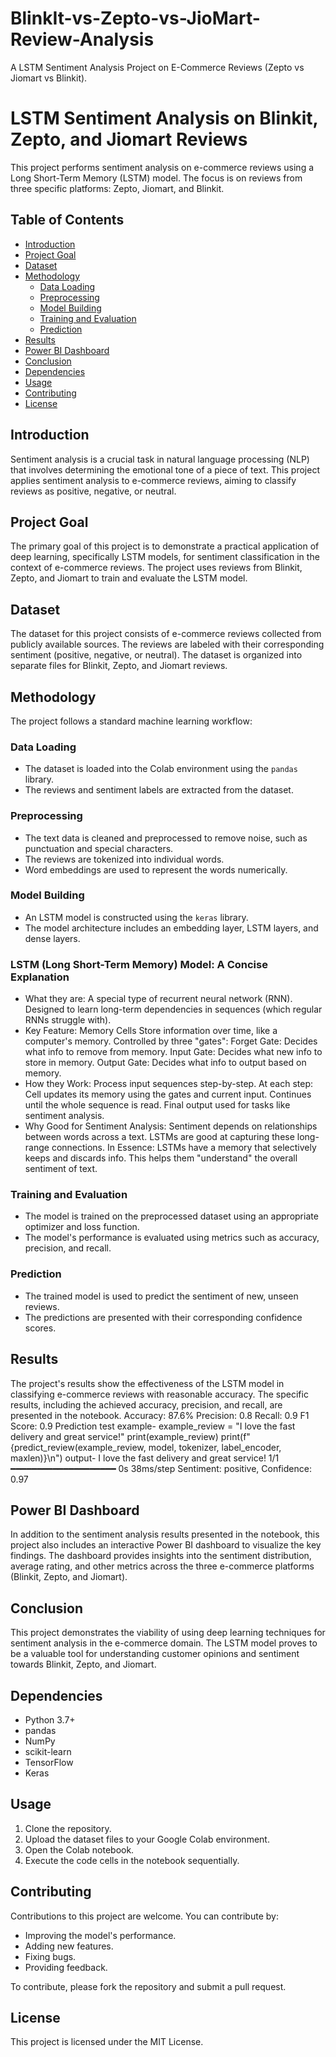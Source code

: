 # BlinkIt-vs-Zepto-vs-JioMart-Review-Analysis
A LSTM Sentiment Analysis Project on E-Commerce Reviews (Zepto vs Jiomart vs Blinkit).
# LSTM Sentiment Analysis on Blinkit, Zepto, and Jiomart Reviews

This project performs sentiment analysis on e-commerce reviews using a Long Short-Term Memory (LSTM) model. The focus is on reviews from three specific platforms: Zepto, Jiomart, and Blinkit.

## Table of Contents

* [Introduction](#introduction)
* [Project Goal](#project-goal)
* [Dataset](#dataset)
* [Methodology](#methodology)
  * [Data Loading](#data-loading)
  * [Preprocessing](#preprocessing)
  * [Model Building](#model-building)
  * [Training and Evaluation](#training-and-evaluation)
  * [Prediction](#prediction)
* [Results](#results)
* [Power BI Dashboard](#PowerBIDashboard)
* [Conclusion](#conclusion)
* [Dependencies](#dependencies)
* [Usage](#usage)
* [Contributing](#contributing)
* [License](#license)

## Introduction

Sentiment analysis is a crucial task in natural language processing (NLP) that involves determining the emotional tone of a piece of text. This project applies sentiment analysis to e-commerce reviews, aiming to classify reviews as positive, negative, or neutral.

## Project Goal

The primary goal of this project is to demonstrate a practical application of deep learning, specifically LSTM models, for sentiment classification in the context of e-commerce reviews. The project uses reviews from Blinkit, Zepto, and Jiomart to train and evaluate the LSTM model.

## Dataset

The dataset for this project consists of e-commerce reviews collected from publicly available sources. The reviews are labeled with their corresponding sentiment (positive, negative, or neutral). The dataset is organized into separate files for Blinkit, Zepto, and Jiomart reviews.

## Methodology

The project follows a standard machine learning workflow:

### Data Loading

* The dataset is loaded into the Colab environment using the `pandas` library.
* The reviews and sentiment labels are extracted from the dataset.

### Preprocessing

* The text data is cleaned and preprocessed to remove noise, such as punctuation and special characters.
* The reviews are tokenized into individual words.
* Word embeddings are used to represent the words numerically.

### Model Building

* An LSTM model is constructed using the `keras` library.
* The model architecture includes an embedding layer, LSTM layers, and dense layers.

### LSTM (Long Short-Term Memory) Model: A Concise Explanation
* What they are:
A special type of recurrent neural network (RNN).
Designed to learn long-term dependencies in sequences (which regular RNNs struggle with).
* Key Feature: Memory Cells
Store information over time, like a computer's memory.
Controlled by three "gates":
Forget Gate: Decides what info to remove from memory.
Input Gate: Decides what new info to store in memory.
Output Gate: Decides what info to output based on memory.
* How they Work:
Process input sequences step-by-step.
At each step:
Cell updates its memory using the gates and current input.
Continues until the whole sequence is read.
Final output used for tasks like sentiment analysis.
* Why Good for Sentiment Analysis:
Sentiment depends on relationships between words across a text.
LSTMs are good at capturing these long-range connections.
In Essence:
LSTMs have a memory that selectively keeps and discards info.
This helps them "understand" the overall sentiment of text.

### Training and Evaluation

* The model is trained on the preprocessed dataset using an appropriate optimizer and loss function.
* The model's performance is evaluated using metrics such as accuracy, precision, and recall.

### Prediction

* The trained model is used to predict the sentiment of new, unseen reviews.
* The predictions are presented with their corresponding confidence scores.

## Results

The project's results show the effectiveness of the LSTM model in classifying e-commerce reviews with reasonable accuracy. The specific results, including the achieved accuracy, precision, and recall, are presented in the notebook.
Accuracy: 87.6%
Precision: 0.8
Recall: 0.9
F1 Score: 0.9
Prediction test example-
example_review = "I love the fast delivery and great service!"
print(example_review)
print(f"{predict_review(example_review, model, tokenizer, label_encoder, maxlen)}\n")
output-
I love the fast delivery and great service!
1/1 ━━━━━━━━━━━━━━━━━━━━ 0s 38ms/step
Sentiment: positive, Confidence: 0.97


## Power BI Dashboard

In addition to the sentiment analysis results presented in the notebook, this project also includes an interactive Power BI dashboard to visualize the key findings. The dashboard provides insights into the sentiment distribution, average rating, and other metrics across the three e-commerce platforms (Blinkit, Zepto, and Jiomart).

## Conclusion

This project demonstrates the viability of using deep learning techniques for sentiment analysis in the e-commerce domain. The LSTM model proves to be a valuable tool for understanding customer opinions and sentiment towards Blinkit, Zepto, and Jiomart.

## Dependencies

* Python 3.7+
* pandas
* NumPy
* scikit-learn
* TensorFlow
* Keras

## Usage

1. Clone the repository.
2. Upload the dataset files to your Google Colab environment.
3. Open the Colab notebook.
4. Execute the code cells in the notebook sequentially.

## Contributing

Contributions to this project are welcome. You can contribute by:

* Improving the model's performance.
* Adding new features.
* Fixing bugs.
* Providing feedback.

To contribute, please fork the repository and submit a pull request.

## License

This project is licensed under the MIT License.
